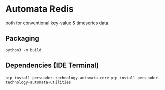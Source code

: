 # Automata Redis 
both for conventional key-value & timeseries data.

## Packaging
`python3 -m build`

## Dependencies (IDE Terminal)
`pip install persuader-technology-automata-core`
`pip install persuader-technology-automata-utilities`

